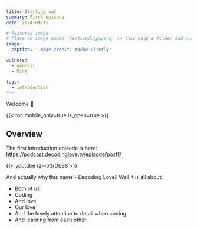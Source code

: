 ```yaml
---
title: Starting out
summary: First episode
date: 2024-09-15

# Featured image
# Place an image named `featured.jpg/png` in this page's folder and customize its options here.
image:
  caption: 'Image credit: Adobe Firefly'

authors:
  - geoheil
  - Dina

tags:
  - introduction
---
```


Welcome 👋

{{< toc mobile_only=true is_open=true >}}

## Overview

The first introduction episode is here: https://podcast.decodinglove.tv/episode/post1/

{{< youtube rz--o3rDbS8 >}}

And actually why this name - Decoding Love? 
Well it is all about:

- Both of us
- Coding
- And love
- Our love
- And the lovely attention to detail when coding
- And learning from each other